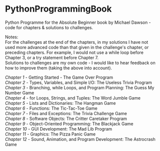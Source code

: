 # PythonProgrammingBook
Python Programme for the Absolute Beginner book by Michael Dawson - code for chapters &amp; solutions to challenges. 

Notes:\
For the challenges at the end of the chapters, in my solutions I have not used more advanced code than that given in the challenge's chapter, or preceding chapters. For example, I would not use a while loop before Chapter 3, or a try statement before Chapter 7. \
Solutions to challenges are my own code - I would like to hear feedback on how to improve them (taking the above into account).

*Chapter 1*  - Getting Started - The Game Over Program \
*Chapter 2*  - Types, Variables, and Simple I/O: The Useless Trivia Program \
*Chapter 3*  - Branching, while Loops, and Program Planning: The Guess My Number Game \
*Chapter 4*  - for Loops, Strings, and Tuples: The Word Jumble Game \
*Chapter 5*  - Lists and Dictionaries: The Hangman Game \
*Chapter 6*  - Functions: The Tic-Tac-Toe Game \
*Chapter 7*  - Files and Exceptions: The Trivia Challenge Game \
*Chapter 8*  - Software Objects: The Critter Caretaker Program \
*Chapter 9*  - Object-Oriented Programming: The Blackjack Game \
*Chapter 10* - GUI Development: The Mad Lib Program \
*Chapter 11* - Graphics: The Pizza Panic Game \
*Chapter 12* - Sound, Animation, and Program Development: The Astrocrash Game 
